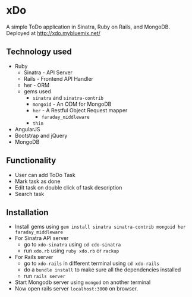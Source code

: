 # xDo
A simple ToDo application in Sinatra, Ruby on Rails, and MongoDB.
Deployed at http://xdo.mybluemix.net/


## Technology used
  - Ruby
    - Sinatra - API Server
    - Rails - Frontend API Handler
    - her - ORM
    - gems used
      - `sinatra` and `sinatra-contrib`
      - `mongoid` - An ODM for MongoDB
      - `her` - A Restful Object Request mapper
        - `faraday_middleware`
      - `thin`
  - AngularJS
  - Bootstrap and jQuery
  - MongoDB


## Functionality
  - User can add ToDo Task
  - Mark task as done
  - Edit task on double click of task description
  - Search task


## Installation
  - Install gems using `gem install sinatra sinatra-contrib mongoid her faraday_middleware`
  - For Sinatra API server
    - go to `xdo-sinatra` using `cd cdo-sinatra`
    - run `xdo.rb` using `ruby xdo.rb` or `rackup`
  - For Rails server
    - go to `xdo-rails` in different terminal using `cd xdo-rails`
    - do a `bundle install` to make sure all the dependencies installed
    - run `rails server`
  - Start Mongodb server using `mongod` on another terminal
  - Now open rails server `localhost:3000` on browser.
